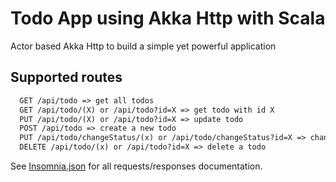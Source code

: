 # Todo App using Akka Http with Scala

Actor based Akka Http to build a simple yet powerful application

## Supported routes
```markdown
  GET /api/todo => get all todos
  GET /api/todo/(X) or /api/todo?id=X => get todo with id X
  PUT /api/todo/(X) or /api/todo?id=X => update todo
  POST /api/todo => create a new todo
  PUT /api/todo/changeStatus/(x) or /api/todo/changeStatus?id=X => change completion status
  DELETE /api/todo/(x) or /api/todo?id=X => delete a todo
```

See [Insomnia.json](./insomnia.json) for all requests/responses documentation.